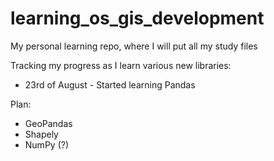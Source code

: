 # learning_os_gis_development
My personal learning repo, where I will put all my study files

Tracking my progress as I learn various new libraries:
- 23rd of August - Started learning Pandas

Plan:
- GeoPandas
- Shapely
- NumPy (?)
